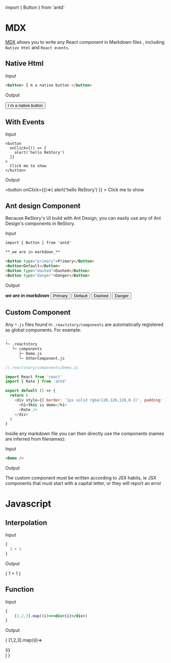import { Button } from 'antd'

# MDX

[MDX](https://github.com/mdx-js/mdx) allows you to write any React component in Markdown files , including `Native Html` and `React events`.

## Native Html

Input

```markdown
<button> I m a native button </button>
```

Output

<button> I m a native button </button>

## With Events

Input

```markdown{2-4}
<button
  onClick={() => {
    alert('hello ReStory')
  }}
>
  Click me to show
</button>
```

Output

<button onClick={()=>{ alert('hello ReStory') }} > Click me to show </button>

## Ant design Component

Because ReStory's UI build with Ant Design, you can easily use any of Ant Design's components in ReStory.

Input

```markdown
import { Button } from 'antd'

**_we are in markdown_**

<Button type="primary">Primary</Button>
<Button>Default</Button>
<Button type="dashed">Dashed</Button>
<Button type="danger">Danger</Button>
```

Output

**_we are in markdown_**
<Button type="primary">Primary</Button>
<Button>Default</Button>
<Button type="dashed">Dashed</Button>
<Button type="danger">Danger</Button>

## Custom Component

Any `*.js` files found in `.reactstory/components` are automatically registered as global components. For example:

```bash
.
└─ .reactstory
   └─ components
      ├─ Demo.js
      └─ OtherComponent.js
```

```js
//.reactstory/components/Demo.js

import React from 'react'
import { Rate } from 'antd'

export default () => {
  return (
    <div style={{ border: '1px solid rgba(120,120,120,0.3)', padding: 12 }}>
      <h1>this is demo</h1>
      <Rate />
    </div>
  )
}
```

Inside any markdown file you can then directly use the components (names are inferred from filenames):

Input

```markdown
<Demo />
```

Output
<Demo />

<Warning title='IMPORTANT'>
    The custom component must be written according to JSX habits, ie JSX components that must start with a capital letter, or they will report an error
</Warning>

# Javascript

## Interpolation

Input

```jsx
{
  1 + 1
}
```

Output

{
1 + 1
}

## Function

Input
```jsx
{
    [1,2,3].map((i)=><div>{i}</div>)
}

```
Output

{
    [1,2,3].map((i)=><div>{i}</div>)
}
